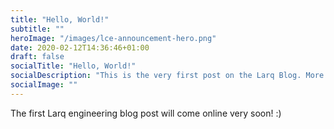 ```yaml
---
title: "Hello, World!"
subtitle: ""
heroImage: "/images/lce-announcement-hero.png"
date: 2020-02-12T14:36:46+01:00
draft: false
socialTitle: "Hello, World!"
socialDescription: "This is the very first post on the Larq Blog. More coming soon!"
socialImage: ""
---
```


The first Larq engineering blog post will come online very soon! :)